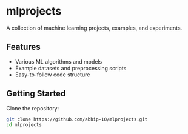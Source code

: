 # mlprojects

A collection of machine learning projects, examples, and experiments.

## Features

- Various ML algorithms and models
- Example datasets and preprocessing scripts
- Easy-to-follow code structure

## Getting Started

Clone the repository:
```bash
git clone https://github.com/abhip-10/mlprojects.git
cd mlprojects
